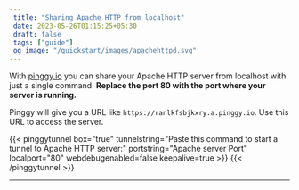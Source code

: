 ```yaml
---
 title: "Sharing Apache HTTP from localhost" 
 date: 2023-05-26T01:15:25+05:30 
 draft: false 
 tags: ["guide"]
 og_image: "/quickstart/images/apachehttpd.svg"
---
```


With [pinggy.io](https://pinggy.io) you can share your Apache HTTP server from localhost with just a single command. **Replace the port 80 with the port where your server is running.**

Pinggy will give you a URL like `https://ranlkfsbjkxry.a.pinggy.io`. Use this URL to access the server.

{{< pinggytunnel box="true" tunnelstring="Paste this command to start a tunnel to Apache HTTP server:" portstring="Apache server Port" localport="80" webdebugenabled=false keepalive=true >}}
{{< /pinggytunnel >}}

<hr>
